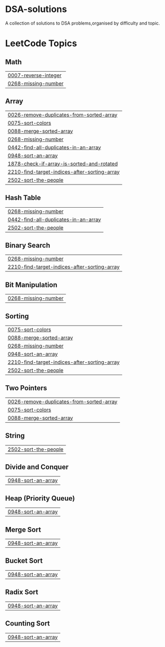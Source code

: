 # DSA-solutions
 A collection of solutions to DSA problems,organised by difficulty and topic.

<!---LeetCode Topics Start-->
# LeetCode Topics
## Math
|  |
| ------- |
| [0007-reverse-integer](https://github.com/ankitanag421/DSA-solutions/tree/master/0007-reverse-integer) |
| [0268-missing-number](https://github.com/ankitanag421/DSA-solutions/tree/master/0268-missing-number) |
## Array
|  |
| ------- |
| [0026-remove-duplicates-from-sorted-array](https://github.com/ankitanag421/DSA-solutions/tree/master/0026-remove-duplicates-from-sorted-array) |
| [0075-sort-colors](https://github.com/ankitanag421/DSA-solutions/tree/master/0075-sort-colors) |
| [0088-merge-sorted-array](https://github.com/ankitanag421/DSA-solutions/tree/master/0088-merge-sorted-array) |
| [0268-missing-number](https://github.com/ankitanag421/DSA-solutions/tree/master/0268-missing-number) |
| [0442-find-all-duplicates-in-an-array](https://github.com/ankitanag421/DSA-solutions/tree/master/0442-find-all-duplicates-in-an-array) |
| [0948-sort-an-array](https://github.com/ankitanag421/DSA-solutions/tree/master/0948-sort-an-array) |
| [1878-check-if-array-is-sorted-and-rotated](https://github.com/ankitanag421/DSA-solutions/tree/master/1878-check-if-array-is-sorted-and-rotated) |
| [2210-find-target-indices-after-sorting-array](https://github.com/ankitanag421/DSA-solutions/tree/master/2210-find-target-indices-after-sorting-array) |
| [2502-sort-the-people](https://github.com/ankitanag421/DSA-solutions/tree/master/2502-sort-the-people) |
## Hash Table
|  |
| ------- |
| [0268-missing-number](https://github.com/ankitanag421/DSA-solutions/tree/master/0268-missing-number) |
| [0442-find-all-duplicates-in-an-array](https://github.com/ankitanag421/DSA-solutions/tree/master/0442-find-all-duplicates-in-an-array) |
| [2502-sort-the-people](https://github.com/ankitanag421/DSA-solutions/tree/master/2502-sort-the-people) |
## Binary Search
|  |
| ------- |
| [0268-missing-number](https://github.com/ankitanag421/DSA-solutions/tree/master/0268-missing-number) |
| [2210-find-target-indices-after-sorting-array](https://github.com/ankitanag421/DSA-solutions/tree/master/2210-find-target-indices-after-sorting-array) |
## Bit Manipulation
|  |
| ------- |
| [0268-missing-number](https://github.com/ankitanag421/DSA-solutions/tree/master/0268-missing-number) |
## Sorting
|  |
| ------- |
| [0075-sort-colors](https://github.com/ankitanag421/DSA-solutions/tree/master/0075-sort-colors) |
| [0088-merge-sorted-array](https://github.com/ankitanag421/DSA-solutions/tree/master/0088-merge-sorted-array) |
| [0268-missing-number](https://github.com/ankitanag421/DSA-solutions/tree/master/0268-missing-number) |
| [0948-sort-an-array](https://github.com/ankitanag421/DSA-solutions/tree/master/0948-sort-an-array) |
| [2210-find-target-indices-after-sorting-array](https://github.com/ankitanag421/DSA-solutions/tree/master/2210-find-target-indices-after-sorting-array) |
| [2502-sort-the-people](https://github.com/ankitanag421/DSA-solutions/tree/master/2502-sort-the-people) |
## Two Pointers
|  |
| ------- |
| [0026-remove-duplicates-from-sorted-array](https://github.com/ankitanag421/DSA-solutions/tree/master/0026-remove-duplicates-from-sorted-array) |
| [0075-sort-colors](https://github.com/ankitanag421/DSA-solutions/tree/master/0075-sort-colors) |
| [0088-merge-sorted-array](https://github.com/ankitanag421/DSA-solutions/tree/master/0088-merge-sorted-array) |
## String
|  |
| ------- |
| [2502-sort-the-people](https://github.com/ankitanag421/DSA-solutions/tree/master/2502-sort-the-people) |
## Divide and Conquer
|  |
| ------- |
| [0948-sort-an-array](https://github.com/ankitanag421/DSA-solutions/tree/master/0948-sort-an-array) |
## Heap (Priority Queue)
|  |
| ------- |
| [0948-sort-an-array](https://github.com/ankitanag421/DSA-solutions/tree/master/0948-sort-an-array) |
## Merge Sort
|  |
| ------- |
| [0948-sort-an-array](https://github.com/ankitanag421/DSA-solutions/tree/master/0948-sort-an-array) |
## Bucket Sort
|  |
| ------- |
| [0948-sort-an-array](https://github.com/ankitanag421/DSA-solutions/tree/master/0948-sort-an-array) |
## Radix Sort
|  |
| ------- |
| [0948-sort-an-array](https://github.com/ankitanag421/DSA-solutions/tree/master/0948-sort-an-array) |
## Counting Sort
|  |
| ------- |
| [0948-sort-an-array](https://github.com/ankitanag421/DSA-solutions/tree/master/0948-sort-an-array) |
<!---LeetCode Topics End-->